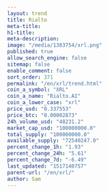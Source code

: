 ```yaml
---
layout: trend
title: Rialto
meta-title: 
h1-title: 
meta-description: 
image: "/media/1383754/xrl.png"
published: true
allow_search_engine: false
sitemap: false
enable_comment: false
sort_order: 371
permalink: "/en/xrl/trend.html"
coin_a_symbol: "XRL"
coin_a_name: "Rialto.AI"
coin_a_lower_case: "xrl"
price_usd: "0.337553"
price_btc: "0.00002873"
24h_volume_usd: "48231.2"
market_cap_usd: "100000000.0"
total_supply: "100000000.0"
available_supply: "72540247.0"
percent_change_1h: "1.93"
percent_change_24h: "5.61"
percent_change_7d: "-6.49"
last_updated: "1517140757"
parent-url: "/en/xrl/"
author: Sam
---
```


